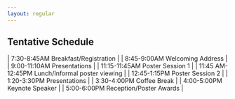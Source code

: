 ```yaml
---
layout: regular
---
```


Tentative Schedule
---

| 7:30-8:45AM  Breakfast/Registration | 
| 8:45-9:00AM  Welcoming Address |
| 9:00-11:10AM  Presentations |
| 11:15-11:45AM  Poster Session 1 |
| 11:45 AM-12:45PM  Lunch/Informal poster viewing |
| 12:45-1:15PM  Poster Session 2 |
| 1:20-3:30PM  Presentations |
| 3:30-4:00PM  Coffee Break |
| 4:00-5:00PM  Keynote Speaker |
| 5:00-6:00PM  Reception/Poster Awards |



